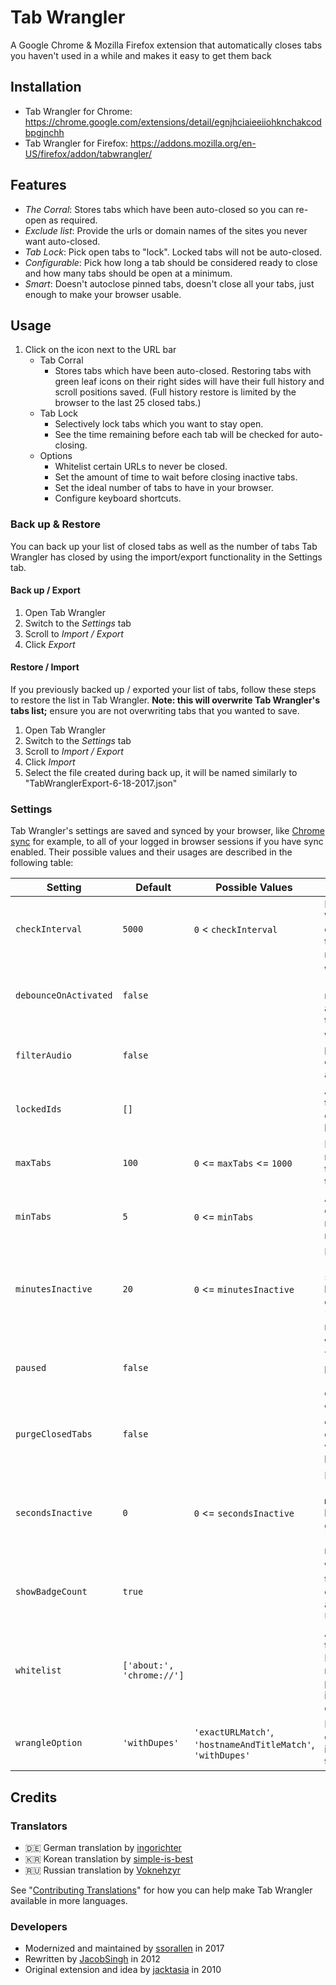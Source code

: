 # Tab Wrangler

A Google Chrome & Mozilla Firefox extension that automatically closes tabs you haven't used in a while and makes it easy to get them back

## Installation

* Tab Wrangler for Chrome:
  https://chrome.google.com/extensions/detail/egnjhciaieeiiohknchakcodbpgjnchh
* Tab Wrangler for Firefox: https://addons.mozilla.org/en-US/firefox/addon/tabwrangler/

## Features

* *The Corral*: Stores tabs which have been auto-closed so you can re-open as required.
* *Exclude list*: Provide the urls or domain names of the sites you never want auto-closed.
* *Tab Lock*: Pick open tabs to "lock".  Locked tabs will not be auto-closed.
* *Configurable*: Pick how long a tab should be considered ready to close and how many tabs should
  be open at a minimum.
* *Smart*: Doesn't autoclose pinned tabs, doesn't close all your tabs, just enough to make your
  browser usable.

## Usage

1. Click on the icon next to the URL bar
    * Tab Corral
      * Stores tabs which have been auto-closed. Restoring tabs with green leaf icons on their right
        sides will have their full history and scroll positions saved. (Full history restore is
        limited by the browser to the last 25 closed tabs.)
    * Tab Lock
      * Selectively lock tabs which you want to stay open.
      * See the time remaining before each tab will be checked for auto-closing.
    * Options
      * Whitelist certain URLs to never be closed.
      * Set the amount of time to wait before closing inactive tabs.
      * Set the ideal number of tabs to have in your browser.
      * Configure keyboard shortcuts.

### Back up & Restore

You can back up your list of closed tabs as well as the number of tabs Tab Wrangler has closed by
using the import/export functionality in the Settings tab.

#### Back up / Export

1. Open Tab Wrangler
2. Switch to the *Settings* tab
3. Scroll to *Import / Export*
4. Click *Export*

#### Restore / Import

If you previously backed up / exported your list of tabs, follow these steps to restore the list in
Tab Wrangler. **Note: this will overwrite Tab Wrangler's tabs list;** ensure you are not overwriting
tabs that you wanted to save.

1. Open Tab Wrangler
2. Switch to the *Settings* tab
3. Scroll to *Import / Export*
4. Click *Import*
5. Select the file created during back up, it will be named similarly to
   "TabWranglerExport-6-18-2017.json"

### Settings

Tab Wrangler's settings are saved and synced by your browser, like [Chrome sync][0] for example, to
all of your logged in browser sessions if you have sync enabled. Their possible values and their
usages are described in the following table:

| Setting               | Default                   | Possible Values                                             | Description                                                                                         |
| --------------------- | ------------------------- | ----------------------------------------------------------- | --------------------------------------------------------------------------------------------------- |
| `checkInterval`       | `5000`                    | `0` < `checkInterval`                                       | How often Tab Wrangler should check for stale tabs to close (in milliseconds)                       |
| `debounceOnActivated` | `false`                   |                                                             | Whether to wait 1 second before resetting the active tab's timer                                    |
| `filterAudio`         | `false`                   |                                                             | Whether to prevent auto-closing tabs that are playing audio                                         |
| `lockedIds`           | `[]`                      |                                                             | Array of tab IDs that have been explicitly locked by the user                                       |
| `maxTabs`             | `100`                     | `0` <= `maxTabs` <= `1000`                                  | Maximum number of tabs to keep in the tab list                                                      |
| `minTabs`             | `5`                       | `0` <= `minTabs`                                            | Auto-close tabs only if there are more than this number open                                        |
| `minutesInactive`     | `20`                      | `0` <= `minutesInactive`                                    | How much time (+ `secondsInactive`) before a tab is considered "stale" and ready to close           |
| `paused`              | `false`                   |                                                             | Whether TabWrangler is paused (shouldn't count down)                                                |
| `purgeClosedTabs`     | `false`                   |                                                             | Whether to empty the closed tab list when the browser closes                                        |
| `secondsInactive`     | `0`                       | `0` <= `secondsInactive`                                    | How much time (+ `minutesInactive`) before a tab is considered "stale" and ready to close           |
| `showBadgeCount`      | `true`                    |                                                             | Whether to show the length of the closed tab list as a badge on the URL bar icon                    |
| `whitelist`           | `['about:', 'chrome://']` |                                                             | Array of patterns to check against.  If a tab's URL matches a pattern, the tab is never auto-closed |
| `wrangleOption`       | `'withDupes'`             | `'exactURLMatch'`, `'hostnameAndTitleMatch'`, `'withDupes'` | How to handle duplicate entries in the closed tabs list                                             |

## Credits

### Translators

* 🇩🇪 German translation by [ingorichter](https://github.com/ingorichter)
* 🇰🇷 Korean translation by [simple-is-best](https://github.com/simple-is-best)
* 🇷🇺 Russian translation by [Voknehzyr](https://github.com/Voknehzyr)

See "[Contributing Translations](CONTRIBUTING.md#contributing-translations)" for how you can help
make Tab Wrangler available in more languages.

### Developers

* Modernized and maintained by [ssorallen](https://github.com/ssorallen) in 2017
* Rewritten by [JacobSingh](https://github.com/jacobSingh) in 2012
* Original extension and idea by [jacktasia](https://github.com/jacktasia) in 2010

[0]: https://chrome.google.com/sync
